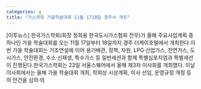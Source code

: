 ```yaml
---
categories: g
title: "가스학회 가을학술대회 11월 1718일 경주서 개최"
---
```

[이투뉴스] 한국가스학회(회장 정희용 한국도시가스협회 전무)가 올해 주요사업계획 중 하나인 가을 학술대회를 오는 11월 17일부터 18일까지 경주 더케이호텔에서 개최한다.이번 가을 학술대회는 기조연설에 이어 용기배관, 정책, 자원, LPG·산업가스, 천연가스, 도시가스, 안전환경, 수소·신재생, 특수가스 등 일반세션과 함께 특별심포지엄과 특별세션이 진행된다.한국가스학회는 23일 서울스퀘어에서 올해 제3차 이사회를 개최했다. 이날 이사회에서는 올해 가을 학술대회 개최, 학회상 시상계획, 이사 선임, 운영규정 개정 등의 안건을 심의·의